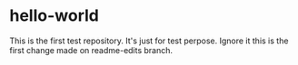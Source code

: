 # hello-world
This is the first test repository. It's just for test perpose. Ignore it
this is the first change made on readme-edits branch.
